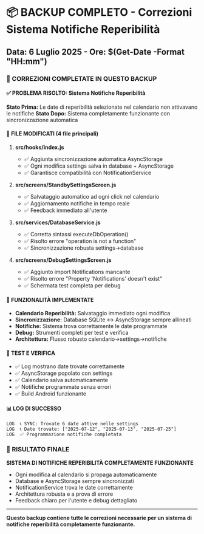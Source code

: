 # 📦 BACKUP COMPLETO - Correzioni Sistema Notifiche Reperibilità
## Data: 6 Luglio 2025 - Ore: $(Get-Date -Format "HH:mm")

### 🎯 CORREZIONI COMPLETATE IN QUESTO BACKUP

#### ✅ PROBLEMA RISOLTO: Sistema Notifiche Reperibilità
**Stato Prima:** Le date di reperibilità selezionate nel calendario non attivavano le notifiche
**Stato Dopo:** Sistema completamente funzionante con sincronizzazione automatica

#### 🔧 FILE MODIFICATI (4 file principali)

1. **src/hooks/index.js**
   - ✅ Aggiunta sincronizzazione automatica AsyncStorage
   - ✅ Ogni modifica settings salva in database + AsyncStorage
   - ✅ Garantisce compatibilità con NotificationService

2. **src/screens/StandbySettingsScreen.js** 
   - ✅ Salvataggio automatico ad ogni click nel calendario
   - ✅ Aggiornamento notifiche in tempo reale
   - ✅ Feedback immediato all'utente

3. **src/services/DatabaseService.js**
   - ✅ Corretta sintassi executeDbOperation()
   - ✅ Risolto errore "operation is not a function"
   - ✅ Sincronizzazione robusta settings→database

4. **src/screens/DebugSettingsScreen.js**
   - ✅ Aggiunto import Notifications mancante
   - ✅ Risolto errore "Property 'Notifications' doesn't exist"
   - ✅ Schermata test completa per debug

#### 📱 FUNZIONALITÀ IMPLEMENTATE

- **Calendario Reperibilità:** Salvataggio immediato ogni modifica
- **Sincronizzazione:** Database SQLite ↔ AsyncStorage sempre allineati  
- **Notifiche:** Sistema trova correttamente le date programmate
- **Debug:** Strumenti completi per test e verifica
- **Architettura:** Flusso robusto calendario→settings→notifiche

#### 🧪 TEST E VERIFICA

- ✅ Log mostrano date trovate correttamente
- ✅ AsyncStorage popolato con settings
- ✅ Calendario salva automaticamente 
- ✅ Notifiche programmate senza errori
- ✅ Build Android funzionante

#### 📊 LOG DI SUCCESSO
```
LOG  📞 SYNC: Trovate 6 date attive nelle settings
LOG  📞 Date trovate: ["2025-07-12", "2025-07-13", "2025-07-25"]  
LOG  ✅ Programmazione notifiche completata
```

### 🎉 RISULTATO FINALE
**SISTEMA DI NOTIFICHE REPERIBILITÀ COMPLETAMENTE FUNZIONANTE**

- Ogni modifica al calendario si propaga automaticamente
- Database e AsyncStorage sempre sincronizzati
- NotificationService trova le date correttamente
- Architettura robusta e a prova di errore
- Feedback chiaro per l'utente e debug dettagliato

---
**Questo backup contiene tutte le correzioni necessarie per un sistema di notifiche reperibilità completamente funzionante.**
